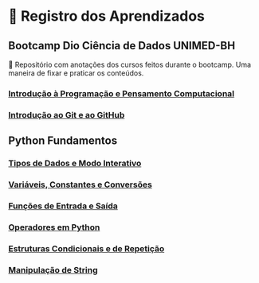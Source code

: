 # 🚀 Registro dos Aprendizados 
## Bootcamp Dio Ciência de Dados UNIMED-BH

 📓 Repositório com anotações dos cursos feitos durante o bootcamp. Uma maneira de fixar e praticar os conteúdos.

### [Introdução à Programação e Pensamento Computacional](1.onboarding/pense-cmpt.md)

### [Introdução ao Git e ao GitHub](1.onboarding/git-github.md)

## Python Fundamentos

### [Tipos de Dados e Modo Interativo](2.python/tipo&interativo.md)

### [Variáveis, Constantes e Conversões](2.python/var-cnvr.md)

### [Funções de Entrada e Saída](2.python/entrada-saida.md)

### [Operadores em Python](2.python/operadores.md)

### [Estruturas Condicionais e de Repetição](2.python/cond-rep.md)

### [Manipulação de String](2.python/strings.md)